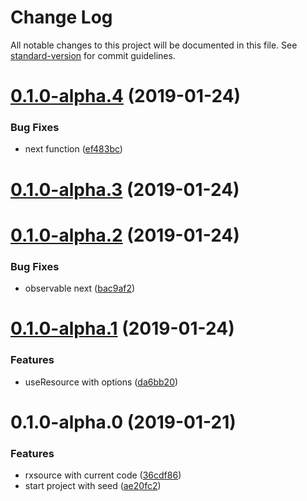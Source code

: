 # Change Log

All notable changes to this project will be documented in this file. See [standard-version](https://github.com/conventional-changelog/standard-version) for commit guidelines.

<a name="0.1.0-alpha.4"></a>
# [0.1.0-alpha.4](https://github.com/brunobertolini/rxsourcee/compare/v0.1.0-alpha.3...v0.1.0-alpha.4) (2019-01-24)


### Bug Fixes

* next function ([ef483bc](https://github.com/brunobertolini/rxsourcee/commit/ef483bc))



<a name="0.1.0-alpha.3"></a>
# [0.1.0-alpha.3](https://github.com/brunobertolini/rxsourcee/compare/v0.1.0-alpha.2...v0.1.0-alpha.3) (2019-01-24)



<a name="0.1.0-alpha.2"></a>
# [0.1.0-alpha.2](https://github.com/brunobertolini/rxsourcee/compare/v0.1.0-alpha.1...v0.1.0-alpha.2) (2019-01-24)


### Bug Fixes

* observable next ([bac9af2](https://github.com/brunobertolini/rxsourcee/commit/bac9af2))



<a name="0.1.0-alpha.1"></a>
# [0.1.0-alpha.1](https://github.com/brunobertolini/rxsourcee/compare/v0.1.0-alpha.0...v0.1.0-alpha.1) (2019-01-24)


### Features

* useResource with options ([da6bb20](https://github.com/brunobertolini/rxsourcee/commit/da6bb20))



<a name="0.1.0-alpha.0"></a>
# 0.1.0-alpha.0 (2019-01-21)


### Features

* rxsource with current code ([36cdf86](https://github.com/brunobertolini/rxsourcee/commit/36cdf86))
* start project with seed ([ae20fc2](https://github.com/brunobertolini/rxsourcee/commit/ae20fc2))

